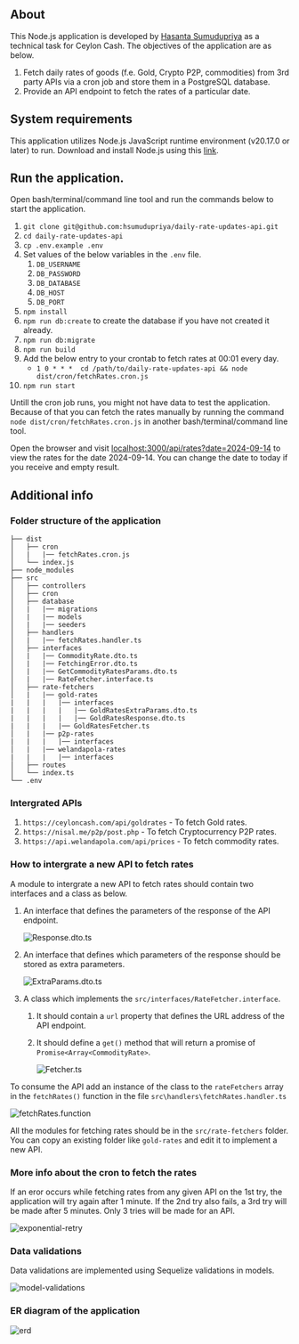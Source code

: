 ## About

This Node.js application is developed by [Hasanta Sumudupriya](https://www.linkedin.com/in/hsumudupriya) as a technical task for Ceylon Cash. The objectives of the application are as below.

1. Fetch daily rates of goods (f.e. Gold, Crypto P2P, commodities) from 3rd party APIs via a cron job and store them in a PostgreSQL database.
1. Provide an API endpoint to fetch the rates of a particular date.

## System requirements

This application utilizes Node.js JavaScript runtime environment (v20.17.0 or later) to run. Download and install Node.js using this [link](https://nodejs.org/en/download/package-manager/current).

## Run the application.

Open bash/terminal/command line tool and run the commands below to start the application.

1. `git clone git@github.com:hsumudupriya/daily-rate-updates-api.git`
1. `cd daily-rate-updates-api`
1. `cp .env.example .env`
1. Set values of the below variables in the `.env` file.
    1. `DB_USERNAME`
    1. `DB_PASSWORD`
    1. `DB_DATABASE`
    1. `DB_HOST`
    1. `DB_PORT`
1. `npm install`
1. `npm run db:create` to create the database if you have not created it already.
1. `npm run db:migrate`
1. `npm run build`
1. Add the below entry to your crontab to fetch rates at 00:01 every day.
    - `1 0 * * *  cd /path/to/daily-rate-updates-api && node dist/cron/fetchRates.cron.js`
1. `npm run start`

Untill the cron job runs, you might not have data to test the application. Because of that you can fetch the rates manually by running the command `node dist/cron/fetchRates.cron.js` in another bash/terminal/command line tool.

Open the browser and visit [localhost:3000/api/rates?date=2024-09-14](http://localhost:3000/api/rates?date=2024-09-14) to view the rates for the date 2024-09-14. You can change the date to today if you receive and empty result.

<!-- ## Run the tests

Run `docker-compose exec laravel php artisan test` command in another bash/terminal/command line tool to test the application yourself.

The below tests are implemented in the application.

![tests](/test-results.jpg 'tests') -->

## Additional info

### Folder structure of the application

```
├── dist
│   ├── cron
│   |   |── fetchRates.cron.js
│   └── index.js
├── node_modules
├── src
│   ├── controllers
│   ├── cron
│   ├── database
│   |   |── migrations
│   |   |── models
│   |   |── seeders
│   ├── handlers
│   |   |── fetchRates.handler.ts
│   ├── interfaces
│   |   |── CommodityRate.dto.ts
│   |   |── FetchingError.dto.ts
│   |   |── GetCommodityRatesParams.dto.ts
│   |   |── RateFetcher.interface.ts
│   ├── rate-fetchers
│   |   |── gold-rates
|   |   |   |── interfaces
|   |   |   |   |── GoldRatesExtraParams.dto.ts
|   |   |   |   |── GoldRatesResponse.dto.ts
|   |   |   |── GoldRatesFetcher.ts
│   |   |── p2p-rates
|   |   |   |── interfaces
│   |   |── welandapola-rates
|   |   |   |── interfaces
│   ├── routes
│   └── index.ts
└── .env
```

### Intergrated APIs

1. `https://ceyloncash.com/api/goldrates` - To fetch Gold rates.
1. `https://nisal.me/p2p/post.php` - To fetch Cryptocurrency P2P rates.
1. `https://api.welandapola.com/api/prices` - To fetch commodity rates.

### How to intergrate a new API to fetch rates

A module to intergrate a new API to fetch rates should contain two interfaces and a class as below.

1. An interface that defines the parameters of the response of the API endpoint.

    ![Response.dto.ts](assets/Response.dto.ts.jpg 'Response.dto.ts')

1. An interface that defines which parameters of the response should be stored as extra parameters.

    ![ExtraParams.dto.ts](assets/ExtraParams.dto.ts.jpg 'ExtraParams.dto.ts')

1. A class which implements the `src/interfaces/RateFetcher.interface`.

    1. It should contain a `url` property that defines the URL address of the API endpoint.
    1. It should define a `get()` method that will return a promise of `Promise<Array<CommodityRate>`.

        ![Fetcher.ts](assets/Fetcher.ts.jpg 'Fetcher.ts')

To consume the API add an instance of the class to the `rateFetchers` array in the `fetchRates()` function in the file `src\handlers\fetchRates.handler.ts`

![fetchRates.function](assets/fetchRates.function.jpg 'fetchRates.function')

All the modules for fetching rates should be in the `src/rate-fetchers` folder. You can copy an existing folder like `gold-rates` and edit it to implement a new API.

### More info about the cron to fetch the rates

If an eror occurs while fetching rates from any given API on the 1st try, the application will try again after 1 minute. If the 2nd try also fails, a 3rd try will be made after 5 minutes. Only 3 tries will be made for an API.

![exponential-retry](assets/exponential-retry.jpg 'exponential-retry')

### Data validations

Data validations are implemented using Sequelize validations in models.

![model-validations](assets/model-validations.jpg 'model-validations')

### ER diagram of the application

![erd](assets/erd.jpg 'erd')
